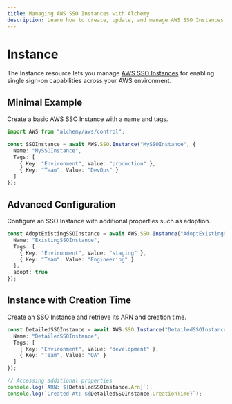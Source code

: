 ```yaml
---
title: Managing AWS SSO Instances with Alchemy
description: Learn how to create, update, and manage AWS SSO Instances using Alchemy Cloud Control.
---
```


# Instance

The Instance resource lets you manage [AWS SSO Instances](https://docs.aws.amazon.com/sso/latest/userguide/) for enabling single sign-on capabilities across your AWS environment.

## Minimal Example

Create a basic AWS SSO Instance with a name and tags.

```ts
import AWS from "alchemy/aws/control";

const SSOInstance = await AWS.SSO.Instance("MySSOInstance", {
  Name: "MySSOInstance",
  Tags: [
    { Key: "Environment", Value: "production" },
    { Key: "Team", Value: "DevOps" }
  ]
});
```

## Advanced Configuration

Configure an SSO Instance with additional properties such as adoption.

```ts
const AdoptExistingSSOInstance = await AWS.SSO.Instance("AdoptExistingSSOInstance", {
  Name: "ExistingSSOInstance",
  Tags: [
    { Key: "Environment", Value: "staging" },
    { Key: "Team", Value: "Engineering" }
  ],
  adopt: true
});
```

## Instance with Creation Time

Create an SSO Instance and retrieve its ARN and creation time.

```ts
const DetailedSSOInstance = await AWS.SSO.Instance("DetailedSSOInstance", {
  Name: "DetailedSSOInstance",
  Tags: [
    { Key: "Environment", Value: "development" },
    { Key: "Team", Value: "QA" }
  ]
});

// Accessing additional properties
console.log(`ARN: ${DetailedSSOInstance.Arn}`);
console.log(`Created At: ${DetailedSSOInstance.CreationTime}`);
```
